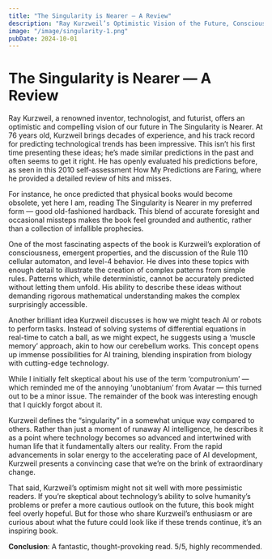 ```yaml
---
title: "The Singularity is Nearer — A Review"
description: "Ray Kurzweil’s Optimistic Vision of the Future, Consciousness, and AI’s Next Steps."
image: "/image/singularity-1.png"
pubDate: 2024-10-01
---
```


# The Singularity is Nearer — A Review
Ray Kurzweil, a renowned inventor, technologist, and futurist, offers an optimistic and compelling vision of our future in The Singularity is Nearer. At 76 years old, Kurzweil brings decades of experience, and his track record for predicting technological trends has been impressive. This isn’t his first time presenting these ideas; he’s made similar predictions in the past and often seems to get it right. He has openly evaluated his predictions before, as seen in this 2010 self-assessment How My Predictions are Faring, where he provided a detailed review of hits and misses.

For instance, he once predicted that physical books would become obsolete, yet here I am, reading The Singularity is Nearer in my preferred form — good old-fashioned hardback. This blend of accurate foresight and occasional missteps makes the book feel grounded and authentic, rather than a collection of infallible prophecies.

One of the most fascinating aspects of the book is Kurzweil’s exploration of consciousness, emergent properties, and the discussion of the Rule 110 cellular automaton, and level-4 behavior. He dives into these topics with enough detail to illustrate the creation of complex patterns from simple rules. Patterns which, while deterministic, cannot be accurately predicted without letting them unfold. His ability to describe these ideas without demanding rigorous mathematical understanding makes the complex surprisingly accessible.

Another brilliant idea Kurzweil discusses is how we might teach AI or robots to perform tasks. Instead of solving systems of differential equations in real-time to catch a ball, as we might expect, he suggests using a ‘muscle memory’ approach, akin to how our cerebellum works. This concept opens up immense possibilities for AI training, blending inspiration from biology with cutting-edge technology.

While I initially felt skeptical about his use of the term ‘computronium’ — which reminded me of the annoying ‘unobtanium’ from Avatar — this turned out to be a minor issue. The remainder of the book was interesting enough that I quickly forgot about it.

Kurzweil defines the “singularity” in a somewhat unique way compared to others. Rather than just a moment of runaway AI intelligence, he describes it as a point where technology becomes so advanced and intertwined with human life that it fundamentally alters our reality. From the rapid advancements in solar energy to the accelerating pace of AI development, Kurzweil presents a convincing case that we’re on the brink of extraordinary change.

That said, Kurzweil’s optimism might not sit well with more pessimistic readers. If you’re skeptical about technology’s ability to solve humanity’s problems or prefer a more cautious outlook on the future, this book might feel overly hopeful. But for those who share Kurzweil’s enthusiasm or are curious about what the future could look like if these trends continue, it’s an inspiring book.

**Conclusion**: A fantastic, thought-provoking read. 5/5, highly recommended.
